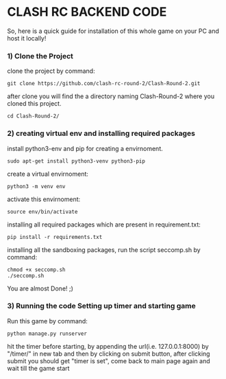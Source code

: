 # CLASH RC BACKEND CODE

So, here is a quick guide for installation of this whole game on your PC and host it locally!

### 1) Clone the Project

clone the project by command:
	
	git clone https://github.com/clash-rc-round-2/Clash-Round-2.git

after clone you will find the a directory naming Clash-Round-2 where you cloned this project.

	cd Clash-Round-2/

### 2) creating virtual env and installing required packages

install python3-env and pip for creating a envirnoment.

	sudo apt-get install python3-venv python3-pip

create a virtual envirnoment:

	python3 -m venv env

activate this envirnoment:

	source env/bin/activate

installing all required packages which are present in requirement.txt:

	pip install -r requirements.txt
	
installing all the sandboxing packages, run the script seccomp.sh by command:

	chmod +x seccomp.sh
	./seccomp.sh

You are almost Done! ;)

### 3) Running the code Setting up timer and starting game

Run this game by command:

	python manage.py runserver

hit the timer before starting, by appending the url(i.e. 127.0.0.1:8000) by "/timer/" in new tab and then by clicking on submit button, after clicking submit you should get "timer is set", come back to main page again and wait till the game start
